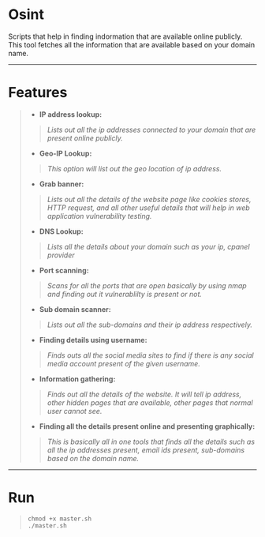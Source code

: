 # Osint

Scripts that help in finding indormation that are available online publicly. This tool fetches all the information that are available based on your domain name.

--- 
# Features
> * **IP address lookup:**
> > *Lists out all the ip addresses connected to your domain that are present online publicly.*
> * **Geo-IP Lookup:**
> > *This option will list out the geo location of ip address.*
> * **Grab banner:**
> > *Lists out all the details of the website page like cookies stores, HTTP request, and all other useful details that will help in web application vulnerability testing.*
> * **DNS Lookup:**
> > *Lists all the details about your domain such as your ip, cpanel provider*
> * **Port scanning:**
> > *Scans for all the ports that are open basically by using nmap and finding out it vulnerablilty is present or not.*
> * **Sub domain scanner:**
> > *Lists out all the sub-domains and their ip address respectively.*
> * **Finding details using username:**
> > *Finds outs all the social media sites to find if there is any social media account present of the given username.*
> * **Information gathering:**
> > *Finds out all the details of the website. It will tell ip address, other hidden pages that are available, other pages that normal user cannot see.*
> * **Finding all the details present online and presenting graphically:**
> > *This is basically all in one tools that finds all the details such as all the ip addresses present, email ids present, sub-domains based on the domain name.*
---
# Run
> `chmod +x master.sh`\
> `./master.sh`
